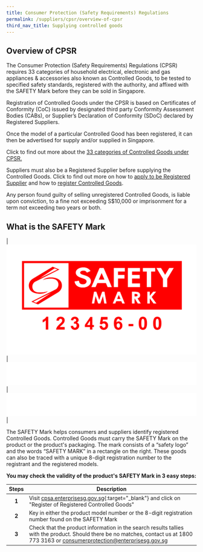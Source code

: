 ```yaml
---
title: Consumer Protection (Safety Requirements) Regulations
permalink: /suppliers/cpsr/overview-of-cpsr
third_nav_title: Supplying controlled goods
---
```

## Overview of CPSR
The Consumer Protection (Safety Requirements) Regulations (CPSR) requires 33 categories of household electrical, electronic and gas appliances & accessories also known as Controlled Goods, to be tested to specified safety standards, registered with the authority, and affixed with the SAFETY Mark before they can be sold in Singapore.

Registration of Controlled Goods under the CPSR is based on Certificates of Conformity (CoC) issued by designated third party Conformity Assessment Bodies (CABs), or Supplier’s Declaration of Conformity (SDoC) declared by Registered Suppliers.

Once the model of a particular Controlled Good has been registered, it can then be advertised for supply and/or supplied in Singapore.

Click to find out more about the [33 categories of Controlled Goods under CPSR.](/suppliers/cpsr/list-of-controlled-goods)

Suppliers must also be a Registered Supplier before supplying the Controlled Goods. Click to find out more on how to [apply to be Registered Supplier](/suppliers/cpsr/apply-to-be-a-registered-supplier) and how to [register Controlled Goods](/suppliers/cpsr/registering-controlled-goods).

Any person found guilty of selling unregistered Controlled Goods, is liable upon conviction, to a fine not exceeding S$10,000 or imprisonment for a term not exceeding two years or both.

## What is the SAFETY Mark

|![safety mark](/images/about-us/safety-mark.jpg)|![blank](/images/consumers/blank.png)|![blank](/images/consumers/blank.png)|

The SAFETY Mark helps consumers and suppliers identify registered Controlled Goods. Controlled Goods must carry the SAFETY Mark on the product or the product's packaging. The mark consists of a “safety logo” and the words “SAFETY MARK” in a rectangle on the right. These goods can also be traced with a unique 8-digit registration number to the registrant and the registered models. 

**You may check the validity of the product's SAFETY Mark in 3 easy steps:**

|Steps|Description|
|:---:|----|
| **1**| Visit [cpsa.enterprisesg.gov.sg][1]{:target="_blank"} and click on "Register of Registered Controlled Goods"                                  
| **2**| Key in either the product model number or the 8-digit registration number found on the SAFETY Mark                                                    
| **3**| Check that the product information in the search results tallies with the product. Should there be no matches, contact us at 1800 773 3163 or <consumerprotection@enterprisesg.gov.sg>

[1]:https://cpsa.enterprisesg.gov.sg
